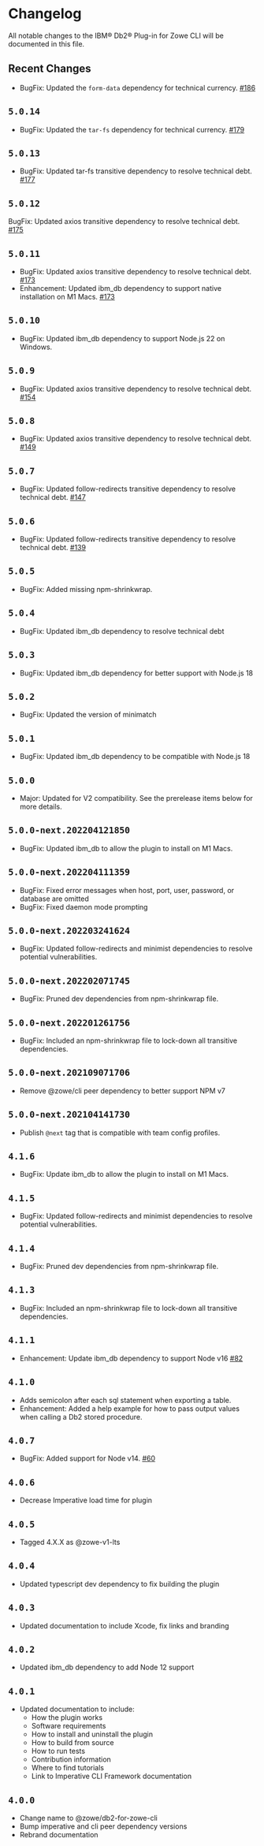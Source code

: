 # Changelog

All notable changes to the IBM® Db2® Plug-in for Zowe CLI will be documented in this file.

## Recent Changes

- BugFix: Updated the `form-data` dependency for technical currency. [#186](https://github.com/zowe/zowe-cli-db2-plugin/pull/186)

## `5.0.14`

- BugFix: Updated the `tar-fs` dependency for technical currency. [#179](https://github.com/zowe/zowe-cli-db2-plugin/pull/179)

## `5.0.13`

- BugFix: Updated tar-fs transitive dependency to resolve technical debt. [#177](https://github.com/zowe/zowe-cli-db2-plugin/pull/177)

## `5.0.12`

BugFix: Updated axios transitive dependency to resolve technical debt. [#175](https://github.com/zowe/zowe-cli-db2-plugin/pull/175)

## `5.0.11`

- BugFix: Updated axios transitive dependency to resolve technical debt. [#173](https://github.com/zowe/zowe-cli-db2-plugin/pull/173)
- Enhancement: Updated ibm_db dependency to support native installation on M1 Macs. [#173](https://github.com/zowe/zowe-cli-db2-plugin/pull/173)

## `5.0.10`

- BugFix: Updated ibm_db dependency to support Node.js 22 on Windows.

## `5.0.9`

- BugFix: Updated axios transitive dependency to resolve technical debt. [#154](https://github.com/zowe/zowe-cli-db2-plugin/pull/154)

## `5.0.8`

- BugFix: Updated axios transitive dependency to resolve technical debt. [#149](https://github.com/zowe/zowe-cli-db2-plugin/pull/149)

## `5.0.7`

- BugFix: Updated follow-redirects transitive dependency to resolve technical debt. [#147](https://github.com/zowe/zowe-cli-db2-plugin/pull/147)

## `5.0.6`

- BugFix: Updated follow-redirects transitive dependency to resolve technical debt. [#139](https://github.com/zowe/zowe-cli-db2-plugin/pull/139)

## `5.0.5`

- BugFix: Added missing npm-shrinkwrap.

## `5.0.4`

- BugFix: Updated ibm_db dependency to resolve technical debt

## `5.0.3`

- BugFix: Updated ibm_db dependency for better support with Node.js 18

## `5.0.2`

- BugFix: Updated the version of minimatch

## `5.0.1`

- BugFix: Updated ibm_db dependency to be compatible with Node.js 18

## `5.0.0`

- Major: Updated for V2 compatibility. See the prerelease items below for more details.

## `5.0.0-next.202204121850`

- BugFix: Updated ibm_db to allow the plugin to install on M1 Macs.

## `5.0.0-next.202204111359`

- BugFix: Fixed error messages when host, port, user, password, or database are omitted
- BugFix: Fixed daemon mode prompting

## `5.0.0-next.202203241624`

- BugFix: Updated follow-redirects and minimist dependencies to resolve potential vulnerabilities.

## `5.0.0-next.202202071745`

- BugFix: Pruned dev dependencies from npm-shrinkwrap file.

## `5.0.0-next.202201261756`

- BugFix: Included an npm-shrinkwrap file to lock-down all transitive dependencies.

## `5.0.0-next.202109071706`

- Remove @zowe/cli peer dependency to better support NPM v7

## `5.0.0-next.202104141730`

- Publish `@next` tag that is compatible with team config profiles.

## `4.1.6`

- BugFix: Update ibm_db to allow the plugin to install on M1 Macs.

## `4.1.5`

- BugFix: Updated follow-redirects and minimist dependencies to resolve potential vulnerabilities.

## `4.1.4`

- BugFix: Pruned dev dependencies from npm-shrinkwrap file.

## `4.1.3`

- BugFix: Included an npm-shrinkwrap file to lock-down all transitive dependencies.

## `4.1.1`

- Enhancement: Update ibm_db dependency to support Node v16 [#82](https://github.com/zowe/zowe-cli-db2-plugin/issues/82)

## `4.1.0`

- Adds semicolon after each sql statement when exporting a table.
- Enhancement: Added a help example for how to pass output values when calling a Db2 stored procedure.

## `4.0.7`

- BugFix: Added support for Node v14. [#60](https://github.com/zowe/zowe-cli-db2-plugin/pull/60)

## `4.0.6`

- Decrease Imperative load time for plugin

## `4.0.5`

- Tagged 4.X.X as @zowe-v1-lts

## `4.0.4`

- Updated typescript dev dependency to fix building the plugin

## `4.0.3`

- Updated documentation to include Xcode, fix links and branding

## `4.0.2`

- Updated ibm_db dependency to add Node 12 support

## `4.0.1`

- Updated documentation to include:
  - How the plugin works
  - Software requirements
  - How to install and uninstall the plugin
  - How to build from source
  - How to run tests
  - Contribution information
  - Where to find tutorials
  - Link to Imperative CLI Framework documentation

## `4.0.0`

- Change name to @zowe/db2-for-zowe-cli
- Bump imperative and cli peer dependency versions
- Rebrand documentation
